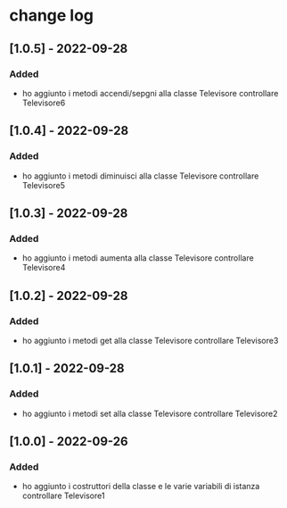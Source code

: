 # change log

## [1.0.5] - 2022-09-28

### Added

- ho aggiunto i metodi accendi/sepgni alla classe Televisore controllare Televisore6

## [1.0.4] - 2022-09-28

### Added

- ho aggiunto i metodi diminuisci alla classe Televisore controllare Televisore5

## [1.0.3] - 2022-09-28

### Added

- ho aggiunto i metodi aumenta alla classe Televisore controllare Televisore4

## [1.0.2] - 2022-09-28

### Added

- ho aggiunto i metodi get alla classe Televisore controllare Televisore3

## [1.0.1] - 2022-09-28

### Added

- ho aggiunto i metodi set alla classe Televisore controllare Televisore2


## [1.0.0] - 2022-09-26



### Added
- ho aggiunto i costruttori della classe e le varie variabili di istanza controllare Televisore1